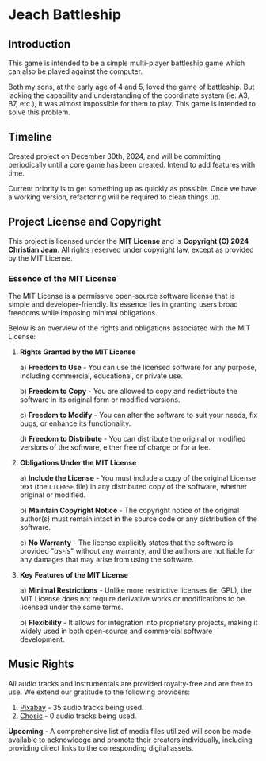 # Jeach Battleship

## Introduction

This game is intended to be a simple multi-player battleship game which can also be played against the computer.

Both my sons, at the early age of 4 and 5, loved the game of battleship. But lacking the capability and understanding of the coordinate system (ie: A3, B7, etc.), it was almost impossible for them to play. This game is intended to solve this problem.

## Timeline

Created project on December 30th, 2024, and will be committing periodically until a core game has been created. Intend to add features with time.

Current priority is to get something up as quickly as possible. Once we have a working version, refactoring will be required to clean things up.

## Project License and Copyright

This project is licensed under the **MIT License** and is **Copyright (C) 2024 Christian Jean**. All rights reserved under copyright law, except as provided by the MIT License.

### Essence of the MIT License

The MIT License is a permissive open-source software license that is simple and
developer-friendly. Its essence lies in granting users broad freedoms while
imposing minimal obligations.

Below is an overview of the rights and obligations associated with the
MIT License:

1. **Rights Granted by the MIT License**

   a) **Freedom to Use** - You can use the licensed software for any purpose,
   including commercial, educational, or private use.

   b) **Freedom to Copy** - You are allowed to copy and redistribute the
   software in its original form or modified versions.

   c) **Freedom to Modify** - You can alter the software to suit your needs, fix
   bugs, or enhance its functionality.

   d) **Freedom to Distribute** - You can distribute the original or modified
   versions of the software, either free of charge or for a fee.

2. **Obligations Under the MIT License**

   a) **Include the License** - You must include a copy of the original License
   text (the `LICENSE` file) in any distributed copy of the software, whether
   original or modified.

   b) **Maintain Copyright Notice** - The copyright notice of the original
   author(s) must remain intact in the source code or any distribution of the
   software.

   c) **No Warranty** - The license explicitly states that the software is
   provided "_as-is_" without any warranty, and the authors are not liable for
   any damages that may arise from using the software.

3. **Key Features of the MIT License**

   a) **Minimal Restrictions** - Unlike more restrictive licenses (ie: GPL), the
   MIT License does not require derivative works or modifications to be
   licensed under the same terms.

   b) **Flexibility** - It allows for integration into proprietary projects, making
   it widely used in both open-source and commercial software development.

## Music Rights

All audio tracks and instrumentals are provided royalty-free and are free to use. We extend our gratitude to the following providers:

1. [Pixabay](https://pixabay.com/music/search/intense/?pagi=5&theme=background+music) - 35 audio tracks being used.
2. [Chosic](https://www.chosic.com/free-music/energetic/) - 0 audio tracks being used.

**Upcoming** - A comprehensive list of media files utilized will soon be made available to acknowledge and promote their creators individually, including providing direct links to the corresponding digital assets.
